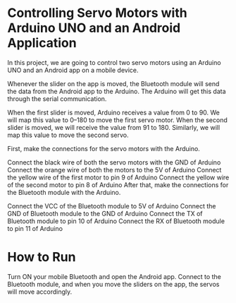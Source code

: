# Controlling Servo Motors with Arduino UNO and an Android Application

In this project, we are going to control two servo motors using an Arduino UNO and an Android app on a mobile device.

Whenever the slider on the app is moved, the Bluetooth module will send the data from the Android app to the Arduino. The Arduino will get this data through the serial communication.

When the first slider is moved, Arduino receives a value from 0 to 90. We will map this value to 0–180 to move the first servo motor. When the second slider is moved, we will receive the value from 91 to 180. Similarly, we will map this value to move the second servo.

First, make the connections for the servo motors with the Arduino.

Connect the black wire of both the servo motors with the GND of Arduino
Connect the orange wire of both the motors to the 5V of Arduino
Connect the yellow wire of the first motor to pin 9 of Arduino
Connect the yellow wire of the second motor to pin 8 of Arduino
After that, make the connections for the Bluetooth module with the Arduino.

Connect the VCC of the Bluetooth module to 5V of Arduino
Connect the GND of Bluetooth module to the GND of Arduino
Connect the TX of Bluetooth module to pin 10 of Arduino
Connect the RX of Bluetooth module to pin 11 of Arduino

# How to Run

Turn ON your mobile Bluetooth and open the Android app. Connect to the Bluetooth module, and when you move the sliders on the app, the servos will move accordingly.



            
